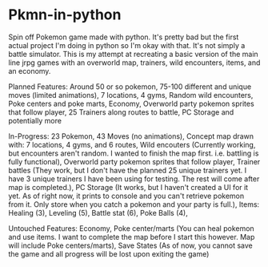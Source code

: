 # Pkmn-in-python
Spin off Pokemon game made with python. It's pretty bad but the first actual project I'm doing in python so I'm okay with that. It's not simply a battle simulator. This is my attempt at recreating a basic version of the main line jrpg games with an overworld map, trainers, wild encounters, items, and an economy.

Planned Features:
  Around 50 or so pokemon,
  75-100 different and unique moves (limited animations),
  7 locations,
  4 gyms,
  Random wild encounters,
  Poke centers and poke marts,
  Economy,
  Overworld party pokemon sprites that follow player,
  25 Trainers along routes to battle,
  PC Storage
  and potentially more
    
In-Progress:
  23 Pokemon,
  43 Moves (no animations),
  Concept map drawn with:
    7 locations, 4 gyms, and 6 routes,
  Wild encouters (Currently working, but encounters aren't random. I wanted to finish the map first. i.e. battling is fully functional),
  Overworld party pokemon sprites that follow player,
  Trainer battles (They work, but I don't have the planned 25 unique trainers yet. I have 3 unique trainers I have been using for testing. The rest will come after map is completed.),
  PC Storage (It works, but I haven't created a UI for it yet. As of right now, it prints to console and you can't retrieve pokemon from it. Only store when you catch a pokemon and your party is full.),
  Items:
    Healing (3), 
    Leveling (5), 
    Battle stat (6),
    Poke Balls (4),
  
Untouched Features:
  Economy,
  Poke center/marts (You can heal pokemon and use items. I want to complete the map before I start this however. Map will include Poke centers/marts),
  Save States (As of now, you cannot save the game and all progress will be lost upon exiting the game)
